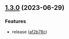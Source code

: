 ## [1.3.0](https://gitlab.com/systemsmystery/terraform-modules/terraform-module-prod-helper/compare/v1.2.0...v1.3.0) (2023-06-29)


### Features

* release ([af2b78c](https://gitlab.com/systemsmystery/terraform-modules/terraform-module-prod-helper/commit/af2b78c08ed9341b8f572cc35efa380eba7dd2d3))
